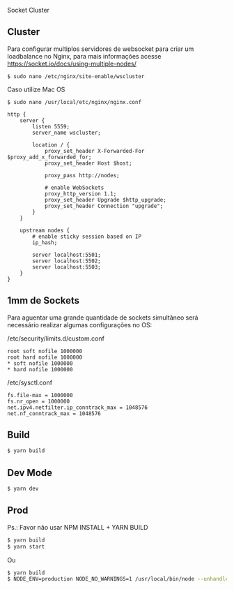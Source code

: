 Socket Cluster

## Cluster 

Para configurar multiplos servidores de websocket
para criar um loadbalance no Nginx, para
mais informações acesse https://socket.io/docs/using-multiple-nodes/

```
$ sudo nano /etc/nginx/site-enable/wscluster
```

Caso utilize Mac OS

``` 
$ sudo nano /usr/local/etc/nginx/nginx.conf
```

```
http {
    server {
        listen 5559;
        server_name wscluster;

        location / {
            proxy_set_header X-Forwarded-For $proxy_add_x_forwarded_for;
            proxy_set_header Host $host;

            proxy_pass http://nodes;

            # enable WebSockets
            proxy_http_version 1.1;
            proxy_set_header Upgrade $http_upgrade;
            proxy_set_header Connection "upgrade";
        }
    }

    upstream nodes {
        # enable sticky session based on IP
        ip_hash;

        server localhost:5501;
        server localhost:5502;
        server localhost:5503;
    }
}
```

## 1mm de Sockets

Para aguentar uma grande quantidade de sockets simultâneo 
será necessário realizar algumas configurações no OS: 

/etc/security/limits.d/custom.conf
```
root soft nofile 1000000
root hard nofile 1000000
* soft nofile 1000000
* hard nofile 1000000
```

/etc/sysctl.conf
```
fs.file-max = 1000000
fs.nr_open = 1000000       
net.ipv4.netfilter.ip_conntrack_max = 1048576
net.nf_conntrack_max = 1048576
```

## Build

```bash
$ yarn build
```

## Dev Mode

```bash
$ yarn dev
```

## Prod

Ps.: Favor não usar NPM INSTALL + YARN BUILD

```bash
$ yarn build
$ yarn start
```
Ou 

```bash
$ yarn build
$ NODE_ENV=production NODE_NO_WARNINGS=1 /usr/local/bin/node --unhandled-rejections=none --nouse-idle-notification --expose-gc  --max-old-space-size=8192 build/index.js 
```